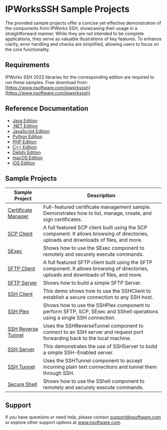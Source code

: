 # IPWorksSSH Sample Projects
The provided sample projects offer a concise yet effective demonstration of the components from IPWorks SSH, showcasing their usage in a straightforward manner. While they are not intended to be complete applications, they serve as valuable illustrations of key features. To enhance clarity, error handling and checks are simplified, allowing users to focus on the core functionality.

## Requirements
IPWorks SSH 2022 libraries for the corresponding edition are required to run these samples.  Free download from: [https://www.nsoftware.com/ipworksssh](https://www.nsoftware.com/ipworksssh)

## Reference Documentation
* [Java Edition](https://cdn.nsoftware.com/help/IHH/java/)
* [.NET Edition](https://cdn.nsoftware.com/help/IHH/cs/)
* [JavaScript Edition](https://cdn.nsoftware.com/help/IHH/js/)
* [Python Edition](https://cdn.nsoftware.com/help/IHH/py/)
* [PHP Edition](https://cdn.nsoftware.com/help/IHH/php/)
* [C++ Edition](https://cdn.nsoftware.com/help/IHH/cpp/)
* [Delphi Edition](https://cdn.nsoftware.com/help/IHH/dlp/)
* [macOS Edition](https://cdn.nsoftware.com/help/IHH/mac/)
* [iOS Edition](https://cdn.nsoftware.com/help/IHH/mac/)

## Sample Projects
| Sample Project | Description |
| --- | --- |
| [Certificate Manager](./IPWorks%20SSH%20Samples/Certificate%20Manager) | Full-featured certificate management sample.  Demonstrates how to list, manage, create, and sign certificates. |
| [SCP Client](./IPWorks%20SSH%20Samples/SCP%20Client) | A full featured SCP client built using the SCP component.  It allows browsing of directories, uploads and downloads of files, and more. |
| [SExec](./IPWorks%20SSH%20Samples/SExec) | Shows how to use the SExec component to remotely and securely execute commands. |
| [SFTP Client](./IPWorks%20SSH%20Samples/SFTP%20Client) | A full featured SFTP client built using the SFTP component.  It allows browsing of directories, uploads and downloads of files, and more. |
| [SFTP Server](./IPWorks%20SSH%20Samples/SFTP%20Server) | Shows how to build a simple SFTP Server. |
| [SSH Client](./IPWorks%20SSH%20Samples/SSH%20Client) | This demo shows how to use the SSHClient to establish a secure connection to any SSH host. |
| [SSH Plex](./IPWorks%20SSH%20Samples/SSH%20Plex) | Shows how to use the SSHPlex component to perform SFTP, SCP, SExec and SShell operations using a single SSH connection. |
| [SSH Reverse Tunnel](./IPWorks%20SSH%20Samples/SSH%20Reverse%20Tunnel) | Uses the SSHReverseTunnel component to connect to an SSH server and request port forwarding back to the local machine. |
| [SSH Server](./IPWorks%20SSH%20Samples/SSH%20Server) | This demonstrates the use of SSHServer to build a simple SSH-Enabled server. |
| [SSH Tunnel](./IPWorks%20SSH%20Samples/SSH%20Tunnel) | Uses the SSHTunnel component to accept incoming plain text connections and tunnel them through SSH. |
| [Secure Shell](./IPWorks%20SSH%20Samples/Secure%20Shell) | Shows how to use the SShell component to remotely and securely execute commands. |

## Support
If you have questions or need help, please contact support@nsoftware.com or explore other support options 
at www.nsoftware.com.
